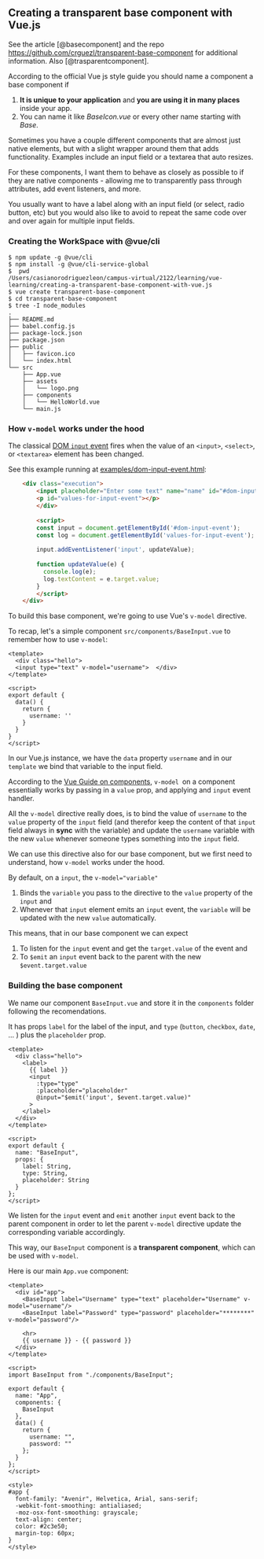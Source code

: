 ## Creating a transparent base component with Vue.js

See the article [@basecomponent] and the repo <https://github.com/crguezl/transparent-base-component> 
for additional information. Also [@trasparentcomponent].

According to the official Vue js style guide you should name a component a base component if 

1. **It is unique to your application** and **you are using it in many places** inside your app. 
2. You can name it like *BaseIcon.vue* or every other name starting with *Base*.

Sometimes you have a couple different components that are almost just native elements, but with a slight wrapper around them that adds functionality. 
Examples include an input field or  a textarea that auto resizes.

For these components, I want them to behave as closely as possible to if they are native components - allowing me to transparently pass through attributes, add event listeners, and more. 

You usually want to have a label along with an input field (or select, radio button, etc) but you would also like to avoid to repeat the same code over and over again for multiple input fields. 


### Creating the WorkSpace with @vue/cli 

```
$ npm update -g @vue/cli
$ npm install -g @vue/cli-service-global
$  pwd
/Users/casianorodriguezleon/campus-virtual/2122/learning/vue-learning/creating-a-transparent-base-component-with-vue.js
$ vue create transparent-base-component
$ cd transparent-base-component
$ tree -I node_modules
.
├── README.md
├── babel.config.js
├── package-lock.json
├── package.json
├── public
│   ├── favicon.ico
│   └── index.html
└── src
    ├── App.vue
    ├── assets
    │   └── logo.png
    ├── components
    │   └── HelloWorld.vue
    └── main.js
```

### How `v-model` works under the hood


The classical [DOM `input` event](https://developer.mozilla.org/en-US/docs/Web/API/HTMLElement/input_event) fires when the value of an `<input>`, `<select>`, or `<textarea>` element has been changed.

See this example running at [examples/dom-input-event.html](examples/dom-input-event.html):

```html
    <div class="execution">
        <input placeholder="Enter some text" name="name" id="#dom-input-event"/>
        <p id="values-for-input-event"></p>
        </div>
        
        <script>
        const input = document.getElementById('#dom-input-event');
        const log = document.getElementById('values-for-input-event');
        
        input.addEventListener('input', updateValue);
        
        function updateValue(e) {
          console.log(e);
          log.textContent = e.target.value;
        }
        </script>
    </div>   
```

To build this base component, we're going to use Vue's `v-model` directive. 

To recap, let's a simple component `src/components/BaseInput.vue`  to remember  how to use `v-model`:

```vue
<template>
  <div class="hello">
  <input type="text" v-model="username">  </div>
</template>

<script>
export default {
  data() {
    return {
      username: ''
    }
  }
}
</script>
```

In our Vue.js instance, we have the `data` property `username` and in our `template` we bind that variable to the input field. 

According to the [Vue Guide on components](https://zendev.com/2018/05/31/transparent-wrapper-components-in-vue.html), `v-model `on a component essentially works by passing in a `value` prop, and applying and `input` event handler.

All the `v-model` directive really does, is to bind the value of `username` to the `value` property of the `input` field 
(and therefor keep the content of that `input` field always in **sync** with the variable) and update the `username` variable with the new `value` whenever someone types something into the `input` field.

We can use this directive also for our base component, but we first need to understand, how `v-model` works under the hood. 

By default, on a `input`, the `v-model="variable"` 

1. Binds the `variable` you pass to the directive to the `value` property of the `input` and 
2. Whenever that `input` element emits an `input` event,  the `variable` will be updated with the new `value` automatically.


This means, that in our base component we can expect 

1. To listen for the `input` event and get the `target.value` of the event and 
2. To `$emit` an `input` event back to the parent with the new `$event.target.value` 

### Building the base component

We name our component `BaseInput.vue`  and store it in the `components` folder following the recomendations.

It has props `label` for the label of the input, and `type` (`button`, `checkbox`, `date`, ... ) plus the `placeholder` prop.

```vue
<template>
  <div class="hello">
    <label>
      {{ label }}
      <input
        :type="type"
        :placeholder="placeholder"
        @input="$emit('input', $event.target.value)"
      >
    </label>
  </div>
</template>

<script>
export default {
  name: "BaseInput",
  props: {
    label: String,
    type: String,
    placeholder: String
  }
};
</script>
```

We listen for the `input` event and `emit` another `input` event back to the parent component in order to let the parent `v-model` directive update the corresponding variable accordingly. 

This way, our `BaseInput` component is a **transparent component**, which can be used with `v-model`.

Here is our main `App.vue` component:

```vue 
<template>
  <div id="app">
    <BaseInput label="Username" type="text" placeholder="Username" v-model="username"/>
    <BaseInput label="Password" type="password" placeholder="********" v-model="password"/>

    <hr>
    {{ username }} - {{ password }}
  </div>
</template>

<script>
import BaseInput from "./components/BaseInput";

export default {
  name: "App",
  components: {
    BaseInput
  },
  data() {
    return {
      username: "",
      password: ""
    };
  }
};
</script>

<style>
#app {
  font-family: "Avenir", Helvetica, Arial, sans-serif;
  -webkit-font-smoothing: antialiased;
  -moz-osx-font-smoothing: grayscale;
  text-align: center;
  color: #2c3e50;
  margin-top: 60px;
}
</style>
```
